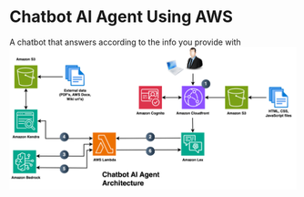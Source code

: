 <h1>Chatbot AI Agent Using AWS</h1>
A chatbot that answers according to the info you provide with
<img src= "Chatbot_AI_Agent.png">

